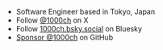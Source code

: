 - Software Engineer based in Tokyo, Japan
- Follow [@1000ch](https://x.com/1000ch) on X
- Follow [1000ch.bsky.social](https://bsky.app/profile/1000ch.bsky.social) on Bluesky
- [Sponsor @1000ch](https://github.com/sponsors/1000ch) on GitHub
